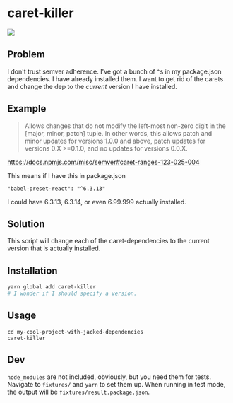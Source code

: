 # caret-killer

![](https://user-images.githubusercontent.com/1720010/41296766-a80e5cb4-6e2b-11e8-999c-283994b7d6e0.png)

## Problem

I don't trust semver adherence.  I've got a bunch of `^`s in my package.json
dependencies.  I have already installed them.  I want to get rid of the carets
and change the dep to the _current_ version I have installed.


## Example

> Allows changes that do not modify the left-most non-zero digit in the [major, minor, patch] tuple. In other words, this allows patch and minor updates for versions 1.0.0 and above, patch updates for versions 0.X >=0.1.0, and no updates for versions 0.0.X.

https://docs.npmjs.com/misc/semver#caret-ranges-123-025-004

This means if I have this in package.json

```
"babel-preset-react": "^6.3.13"
```

I could have 6.3.13, 6.3.14, or even 6.99.999 actually installed.


## Solution

This script will change each of the caret-dependencies to the current version
that is actually installed.


## Installation

```sh
yarn global add caret-killer
# I wonder if I should specify a version.
```


## Usage

```
cd my-cool-project-with-jacked-dependencies
caret-killer
```

## Dev

`node_modules` are not included, obviously, but you need them for tests.
Navigate to `fixtures/` and `yarn` to set them up.  When running in test mode,
the output will be `fixtures/result.package.json`.
